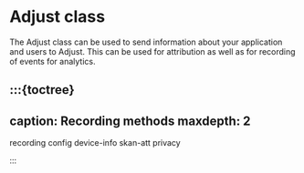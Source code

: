 # Adjust class

The Adjust class can be used to send information about your application and users to Adjust. This can be used for attribution as well as for recording of events for analytics.

:::{toctree}
---
caption: Recording methods
maxdepth: 2
---

recording
config
device-info
skan-att
privacy

:::
